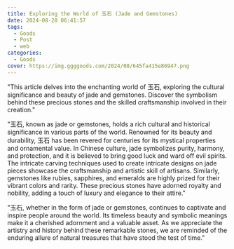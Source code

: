 ```yaml
---
title: Exploring the World of 玉石 (Jade and Gemstones)
date: 2024-08-28 06:41:57
tags:
  - Goods
  - Post
  - web
categories:
  - Goods
cover: https://img.ggggoods.com/2024/08/645fa415e86947.png
---
```


"This article delves into the enchanting world of 玉石, exploring the cultural significance and beauty of jade and gemstones. Discover the symbolism behind these precious stones and the skilled craftsmanship involved in their creation."

"玉石, known as jade or gemstones, holds a rich cultural and historical significance in various parts of the world. Renowned for its beauty and durability, 玉石 has been revered for centuries for its mystical properties and ornamental value. In Chinese culture, jade symbolizes purity, harmony, and protection, and it is believed to bring good luck and ward off evil spirits. The intricate carving techniques used to create intricate designs on jade pieces showcase the craftsmanship and artistic skill of artisans. Similarly, gemstones like rubies, sapphires, and emeralds are highly prized for their vibrant colors and rarity. These precious stones have adorned royalty and nobility, adding a touch of luxury and elegance to their attire."

"玉石, whether in the form of jade or gemstones, continues to captivate and inspire people around the world. Its timeless beauty and symbolic meanings make it a cherished adornment and a valuable asset. As we appreciate the artistry and history behind these remarkable stones, we are reminded of the enduring allure of natural treasures that have stood the test of time."
